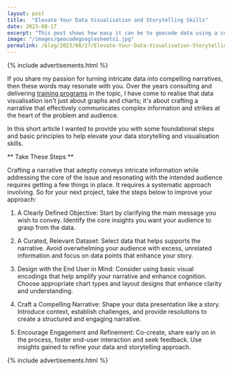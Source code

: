 ```yaml
---
layout: post
title:  "Elevate Your Data Visualisation and Storytelling Skills"
date: 2023-08-17
excerpt: "This post shows how easy it can be to geocode data using a custom script with google apps script in Google Sheets."
image: "/images/geocodegooglesheets1.jpg"
permalink: /blog/2023/08/17/Elevate-Your-Data-Visualisation-Storytelling-Skills
---
```


{% include advertisements.html %}


If you share my passion for turning intricate data into compelling narratives, then these words may resonate with you.
Over the years consulting and delivering [training programs](https://feliperego.github.io/training/) in the topic, I have come to realise that data visualisation isn't just about graphs and charts; it's about crafting a narrative that effectively communicates complex information and strikes at the heart of the problem and audience.


In this short article I wanted to provide you with some foundational steps and basic principles to help elevate your data storytelling and visualisation skills.


** Take These Steps **

Crafting a narrative that adeptly conveys intricate information while addressing the core of the issue and resonating with the intended audience requires getting a few things in place. It requires a systematic approach involving. So for your next project, take the steps below to improve your approach:

1. A Clearly Defined Objective: Start by clarifying the main message you wish to convey. Identify the core insights you want your audience to grasp from the data.

2. A Curated, Relevant Dataset: Select data that helps supports the narrative. Avoid overwhelming your audience with excess, unrelated information and focus on data points that enhance your story.

3. Design with the End User in Mind: Consider using basic visual encodings that help amplify your narrative and enhance cognition. Choose appropriate chart types and layout designs that enhance clarity and understanding.

4. Craft a Compelling Narrative: Shape your data presentation like a story. Introduce context, establish challenges, and provide resolutions to create a structured and engaging narrative.

5. Encourage Engagement and Refinement: Co-create, share early on in the process, foster end-user interaction and seek feedback. Use insights gained to refine your data and storytelling approach.


{% include advertisements.html %}




